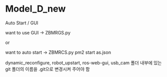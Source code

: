 # Model_D_new
Auto Start / GUI

want to use GUI -> ZBMRGS.py

or

want to auto start -> ZBMRCS.py pm2 start as.json

dynamic_reconfigure, robot_upstart, ros-web-gui, usb_cam 폴더 내부에 있는 git 폴더의 이름을 .git으로 변경시켜 주어야 함
